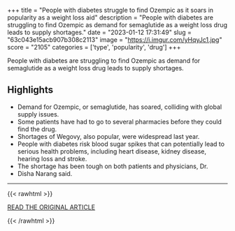 +++
title = "People with diabetes struggle to find Ozempic as it soars in popularity as a weight loss aid"
description = "People with diabetes are struggling to find Ozempic as demand for semaglutide as a weight loss drug leads to supply shortages."
date = "2023-01-12 17:31:49"
slug = "63c043e15acb907b308c2113"
image = "https://i.imgur.com/yHqyJc1.jpg"
score = "2105"
categories = ['type', 'popularity', 'drug']
+++

People with diabetes are struggling to find Ozempic as demand for semaglutide as a weight loss drug leads to supply shortages.

## Highlights

- Demand for Ozempic, or semaglutide, has soared, colliding with global supply issues.
- Some patients have had to go to several pharmacies before they could find the drug.
- Shortages of Wegovy, also popular, were widespread last year.
- People with diabetes risk blood sugar spikes that can potentially lead to serious health problems, including heart disease, kidney disease, hearing loss and stroke.
- The shortage has been tough on both patients and physicians, Dr.
- Disha Narang said.

---

{{< rawhtml >}}
  <p class="article-category">
    <a target="_blank" href="https://www.nbcnews.com/health/health-news/people-diabetes-struggle-find-ozempic-soars-popularity-weight-loss-aid-rcna64916">READ THE ORIGINAL ARTICLE</a>
  </p>
{{< /rawhtml >}}
